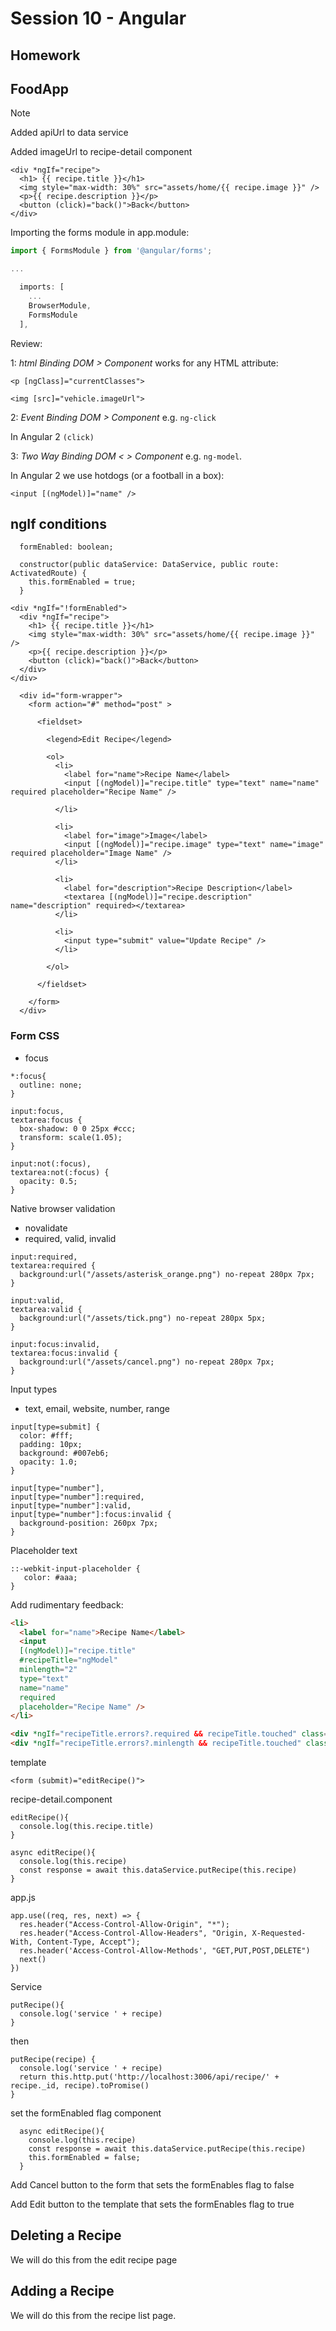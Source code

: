 # Session 10 - Angular

## Homework



## FoodApp

Note

Added apiUrl to data service

Added imageUrl to recipe-detail component

```
<div *ngIf="recipe">
  <h1> {{ recipe.title }}</h1>
  <img style="max-width: 30%" src="assets/home/{{ recipe.image }}" />
  <p>{{ recipe.description }}</p>
  <button (click)="back()">Back</button>
</div>
```

Importing the forms module in app.module:

```js
import { FormsModule } from '@angular/forms';

...

  imports: [
    ...
    BrowserModule,
    FormsModule
  ],
```

Review:

1: *html Binding  DOM > Component* works for any HTML attribute:

`<p [ngClass]="currentClasses">`

`<img [src]="vehicle.imageUrl">`

2: *Event Binding  DOM > Component* e.g. `ng-click`

In Angular 2 `(click)`

3: *Two Way Binding  DOM < > Component* e.g. `ng-model`. 

In Angular 2 we use hotdogs (or a football in a box):

`<input [(ngModel)]="name" />`

## ngIf conditions

```
  formEnabled: boolean;

  constructor(public dataService: DataService, public route: ActivatedRoute) {
    this.formEnabled = true;
  }
```

```
<div *ngIf="!formEnabled">
  <div *ngIf="recipe">
    <h1> {{ recipe.title }}</h1>
    <img style="max-width: 30%" src="assets/home/{{ recipe.image }}" />
    <p>{{ recipe.description }}</p>
    <button (click)="back()">Back</button>
  </div>
</div>
```


```
  <div id="form-wrapper">
    <form action="#" method="post" > 
    
      <fieldset>

        <legend>Edit Recipe</legend>

        <ol>
          <li>
            <label for="name">Recipe Name</label>
            <input [(ngModel)]="recipe.title" type="text" name="name" required placeholder="Recipe Name" />

          </li>

          <li>
            <label for="image">Image</label>
            <input [(ngModel)]="recipe.image" type="text" name="image" required placeholder="Image Name" />
          </li>

          <li>
            <label for="description">Recipe Description</label> 
            <textarea [(ngModel)]="recipe.description" name="description" required></textarea>
          </li>

          <li>
            <input type="submit" value="Update Recipe" />
          </li>

        </ol>

      </fieldset>

    </form>
  </div>  
```

### Form CSS

* focus

```
*:focus{
  outline: none;
}

input:focus, 
textarea:focus {
  box-shadow: 0 0 25px #ccc;
  transform: scale(1.05);
}

input:not(:focus), 
textarea:not(:focus) {
  opacity: 0.5;
}
```

Native browser validation

* novalidate
* required, valid, invalid

```
input:required, 
textarea:required {
  background:url("/assets/asterisk_orange.png") no-repeat 280px 7px;  
}

input:valid, 
textarea:valid {
  background:url("/assets/tick.png") no-repeat 280px 5px;     
}

input:focus:invalid, 
textarea:focus:invalid {
  background:url("/assets/cancel.png") no-repeat 280px 7px;         
}
```

Input types

* text, email, website, number, range

```
input[type=submit] {
  color: #fff;
  padding: 10px;
  background: #007eb6;
  opacity: 1.0;
}

input[type="number"], 
input[type="number"]:required, 
input[type="number"]:valid, 
input[type="number"]:focus:invalid {
  background-position: 260px 7px; 
}
```

Placeholder text

```
::-webkit-input-placeholder {
   color: #aaa;
}
```

Add rudimentary feedback:

```html
<li>
  <label for="name">Recipe Name</label>
  <input 
  [(ngModel)]="recipe.title" 
  #recipeTitle="ngModel" 
  minlength="2" 
  type="text" 
  name="name" 
  required 
  placeholder="Recipe Name" />
</li>

<div *ngIf="recipeTitle.errors?.required && recipeTitle.touched" class="alert">Title is required</div>
<div *ngIf="recipeTitle.errors?.minlength && recipeTitle.touched" class="alert">Recipe title should be longer</div>
```

template

```
<form (submit)="editRecipe()">
```

recipe-detail.component

```
editRecipe(){
  console.log(this.recipe.title)
}
```

```
async editRecipe(){
  console.log(this.recipe)
  const response = await this.dataService.putRecipe(this.recipe)
}
```

app.js

```
app.use((req, res, next) => {
  res.header("Access-Control-Allow-Origin", "*");
  res.header("Access-Control-Allow-Headers", "Origin, X-Requested-With, Content-Type, Accept");
  res.header('Access-Control-Allow-Methods', "GET,PUT,POST,DELETE")
  next()
})
```

Service

```
putRecipe(){
  console.log('service ' + recipe)
}
```

then

```
putRecipe(recipe) {
  console.log('service ' + recipe)
  return this.http.put('http://localhost:3006/api/recipe/' + recipe._id, recipe).toPromise()
}
```

set the formEnabled flag component

```
  async editRecipe(){
    console.log(this.recipe)
    const response = await this.dataService.putRecipe(this.recipe)
    this.formEnabled = false;
  }
```

Add Cancel button to the form that sets the formEnables flag to false

Add Edit button to the template that sets the formEnables flag to true

## Deleting a Recipe

We will do this from the edit recipe page

## Adding a Recipe

We will do this from the recipe list page.





